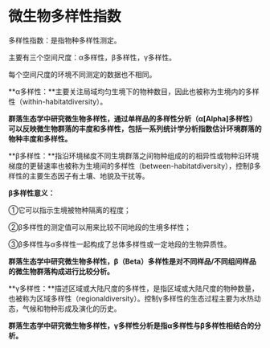 # 微生物多样性指数

多样性指数：是指物种多样性测定。

主要有三个空间尺度：α多样性，β多样性，γ多样性。 

每个空间尺度的环境不同测定的数据也不相同。

**α多样性：**主要关注局域均匀生境下的物种数目，因此也被称为生境内的多样性（within-habitatdiversity）。

**群落生态学中研究微生物多样性，通过单样品的多样性分析（α[Alpha]多样性）可以反映微生物群落的丰度和多样性，包括一系列统计学分析指数估计环境群落的物种丰度和多样性。**

**β多样性：**指沿环境梯度不同生境群落之间物种组成的的相异性或物种沿环境梯度的更替速率也被称为生境间的多样性（between-habitatdiversity），控制β多样性的主要生态因子有土壤、地貌及干扰等。

**β多样性意义：**

①它可以指示生境被物种隔离的程度；

②β多样性的测定值可以用来比较不同地段的生境多样性；

③β多样性与α多样性一起构成了总体多样性或一定地段的生物异质性。 

**群落生态学中研究微生物多样性，β（Beta）多样性是对不同样品/不同组间样品的微生物群落构成进行比较分析。**

**γ多样性：**描述区域或大陆尺度的多样性，是指区域或大陆尺度的物种数量，也被称为区域多样性（regionaldiversity）。控制γ多样性的生态过程主要为水热动态，气候和物种形成及演化的历史。

**群落生态学中研究微生物多样性，γ多样性分析是指α多样性与β多样性相结合的分析。**
